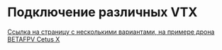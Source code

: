 # Подключение различных VTX

[Ссылка на страницу с несколькими вариантами, на примере дрона BETAFPV Cetus X](./../01_Модели/Betafpv/10_Cetus_X/Замена_VTX_C04.md)